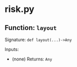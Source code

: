 # risk.py

## Function: `layout`

Signature: `def layout(...)->Any`

Inputs:
- (none)
Returns: `Any`
